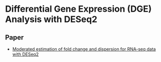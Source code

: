 # Differential Gene Expression (DGE) Analysis with DESeq2

## Paper
- [Moderated estimation of fold change and dispersion for RNA-seq data with DESeq2
](https://genomebiology.biomedcentral.com/articles/10.1186/s13059-014-0550-8)

